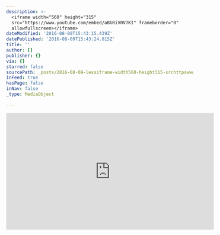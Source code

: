 ```yaml
---
description: >-
  <iframe width="560" height="315"
  src="https://www.youtube.com/embed/aBGRiV0V7KI" frameborder="0"
  allowfullscreen></iframe>
dateModified: '2016-08-09T15:43:15.439Z'
datePublished: '2016-08-09T15:43:24.015Z'
title: ''
author: []
publisher: {}
via: {}
starred: false
sourcePath: _posts/2016-08-09-lessiframe-width560-height315-srchttpswwwyoutubeco.md
inFeed: true
hasPage: false
inNav: false
_type: MediaObject

---
```

<iframe width="560" height="315" src="https://www.youtube.com/embed/aBGRiV0V7KI" frameborder="0" allowfullscreen\></iframe\>